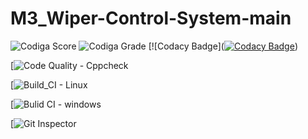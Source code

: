 # M3_Wiper-Control-System-main


![Codiga Score](https://api.codiga.io/project/33446/score/svg)
![Codiga Grade](https://api.codiga.io/project/33446/status/svg)
[![Codacy Badge]([![Codacy Badge](https://app.codacy.com/project/badge/Grade/9fffa92056b545eea12370978b7986c5)](https://www.codacy.com/gh/VedaHarini/M3_Wiper-Control-System-main/dashboard?utm_source=github.com&amp;utm_medium=referral&amp;utm_content=VedaHarini/M3_Wiper-Control-System-main&amp;utm_campaign=Badge_Grade))



[![Code Quality - Cppcheck]()

[![Build_CI - Linux]()

[![Bulid CI - windows]()

[![Git Inspector]()

